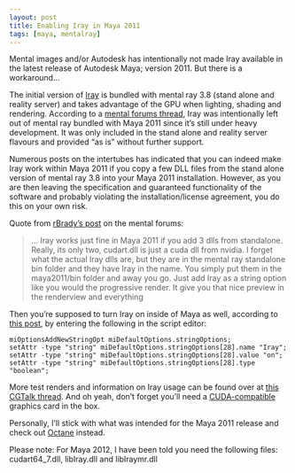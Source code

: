 ```yaml
---
layout: post
title: Enabling Iray in Maya 2011
tags: [maya, mentalray]
---
```


Mental images and/or Autodesk has intentionally not made Iray available in the latest release of Autodesk Maya; version 2011. But there is a workaround…

The initial version of [Iray](http://www.mentalimages.com/products/Iray.html) is bundled with mental ray 3.8 (stand alone and reality server) and takes advantage of the GPU when lighting, shading and rendering. According to a [mental forums thread](http://forum.mentalimages.com/showthread.php?t=6503), Iray was intentionally left out of mental ray bundled with Maya 2011 since it’s still under heavy development. It was only included in the stand alone and reality server flavours and provided “as is” without further support.

Numerous posts on the intertubes has indicated that you can indeed make Iray work within Maya 2011 if you copy a few DLL files from the stand alone version of mental ray 3.8 into your Maya 2011 installation. However, as you are then leaving the specification and guaranteed functionality of the software and probably violating the installation/license agreement, you do this on your own risk.

Quote from [rBrady’s post](http://forum.mentalimages.com/showthread.php?t=6424&page=2) on the mental forums:

> ... Iray works just fine in Maya 2011 if you add 3 dlls from standalone. Really, its only two, cudart.dll is just a cuda dll from nvidia. I forget what the actual Iray dlls are, but they are in the mental ray standalone bin folder and they have Iray in the name. You simply put them in the maya2011/bin folder and away you go. Just add Iray as a string option like you would the progressive render. It give you that nice preview in the renderview and everything

Then you’re supposed to turn Iray on inside of Maya as well, according to [this post](http://forums.cgsociety.org/showpost.php?p=6500383&postcount=34), by entering the following in the script editor:

    miOptionsAddNewStringOpt miDefaultOptions.stringOptions;
    setAttr -type "string" miDefaultOptions.stringOptions[28].name "Iray";
    setAttr -type "string" miDefaultOptions.stringOptions[28].value "on";
    setAttr -type "string" miDefaultOptions.stringOptions[28].type "boolean";

More test renders and information on Iray usage can be found over at [this CGTalk thread](http://forums.cgsociety.org/showthread.php?t=877874). And oh yeah, don’t forget you’ll need a [CUDA-compatible](http://www.nvidia.com/object/cuda_gpus.html) graphics card in the box.

Personally, I’ll stick with what was intended for the Maya 2011 release and check out [Octane](http://www.refractivesoftware.com/) instead.

Please note: For Maya 2012, I have been told you need the following files: cudart64_7.dll, libIray.dll and libIraymr.dll
